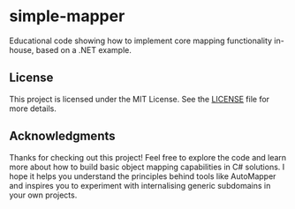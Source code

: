# simple-mapper
Educational code showing how to implement core mapping functionality in-house, based on a .NET example.

## License ##
This project is licensed under the MIT License. See the [LICENSE](LICENSE) file for more details.

## Acknowledgments ##
Thanks for checking out this project! Feel free to explore the code and learn more about how to build basic object mapping capabilities in C# solutions. I hope it helps you understand the principles behind tools like AutoMapper and inspires you to experiment with internalising generic subdomains in your own projects.

